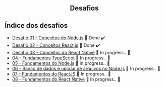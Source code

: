 

<h2 align="center">
  Desafios
</h2>

## Índice dos desafios

- [Desafio 01 - Conceitos do Node.js](https://github.com/Willian17/bootcamp-goStack-desafios/tree/master/desafio01-conceitos-do-node.js) 🚀 Done :heavy_check_mark:
- [Desafio 02 - Conceitos React.js](https://github.com/Willian17/desafios/tree/master/desafio02-conceitos-do-react.js) 🚀 Done :heavy_check_mark:
- [Desafio 03 - Conceitos do React Native](https://github.com/Willian17/desafios/tree/master/desafio03ConceitosReactNative) :construction: In progress.. :construction:
- [04 - Fundamentos TypeScript]() :construction: In progress.. :construction:
- [05 - Fundamentos do Node.js]() :construction: In progress.. :construction:
- [06 - Banco de dados e upload de arquivos no Node.js]() :construction: In progress.. :construction:
- [07 - Fundamentos do ReactJS]() :construction: In progress.. :construction:
- [08 - Fundamentos do React Native]() :construction: In progress.. :construction:
